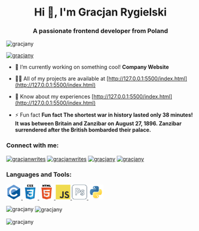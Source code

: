 <h1 align="center">Hi 👋, I'm Gracjan Rygielski</h1>
<h3 align="center">A passionate frontend developer from Poland</h3>

<p align="left"> <img src="https://komarev.com/ghpvc/?username=gracjany&label=Profile%20views&color=0e75b6&style=flat" alt="gracjany" /> </p>

<p align="left"> <a href="https://github.com/ryo-ma/github-profile-trophy"><img src="https://github-profile-trophy.vercel.app/?username=gracjany" alt="gracjany" /></a> </p>

- 🔭 I’m currently working on something cool! **Company Website**

- 👨‍💻 All of my projects are available at [http://127.0.0.1:5500/index.html](http://127.0.0.1:5500/index.html)

- 📄 Know about my experiences [http://127.0.0.1:5500/index.html](http://127.0.0.1:5500/index.html)

- ⚡ Fun fact **Fun fact The shortest war in history lasted only 38 minutes! It was between Britain and Zanzibar on August 27, 1896. Zanzibar surrendered after the British bombarded their palace.**

<h3 align="left">Connect with me:</h3>
<p align="left">
<a href="https://twitter.com/gracjanwrites" target="blank"><img align="center" src="https://raw.githubusercontent.com/rahuldkjain/github-profile-readme-generator/master/src/images/icons/Social/twitter.svg" alt="gracjanwrites" height="30" width="40" /></a>
<a href="https://linkedin.com/in/gracjanwrites" target="blank"><img align="center" src="https://raw.githubusercontent.com/rahuldkjain/github-profile-readme-generator/master/src/images/icons/Social/linked-in-alt.svg" alt="gracjanwrites" height="30" width="40" /></a>
<a href="https://instagram.com/gracjany" target="blank"><img align="center" src="https://raw.githubusercontent.com/rahuldkjain/github-profile-readme-generator/master/src/images/icons/Social/instagram.svg" alt="gracjany" height="30" width="40" /></a>
<a href="https://discord.gg/gracjany" target="blank"><img align="center" src="https://raw.githubusercontent.com/rahuldkjain/github-profile-readme-generator/master/src/images/icons/Social/discord.svg" alt="gracjany" height="30" width="40" /></a>
</p>

<h3 align="left">Languages and Tools:</h3>
<p align="left"> <a href="https://www.cprogramming.com/" target="_blank" rel="noreferrer"> <img src="https://raw.githubusercontent.com/devicons/devicon/master/icons/c/c-original.svg" alt="c" width="40" height="40"/> </a> <a href="https://www.w3schools.com/css/" target="_blank" rel="noreferrer"> <img src="https://raw.githubusercontent.com/devicons/devicon/master/icons/css3/css3-original-wordmark.svg" alt="css3" width="40" height="40"/> </a> <a href="https://www.w3.org/html/" target="_blank" rel="noreferrer"> <img src="https://raw.githubusercontent.com/devicons/devicon/master/icons/html5/html5-original-wordmark.svg" alt="html5" width="40" height="40"/> </a> <a href="https://developer.mozilla.org/en-US/docs/Web/JavaScript" target="_blank" rel="noreferrer"> <img src="https://raw.githubusercontent.com/devicons/devicon/master/icons/javascript/javascript-original.svg" alt="javascript" width="40" height="40"/> </a> <a href="https://www.photoshop.com/en" target="_blank" rel="noreferrer"> <img src="https://raw.githubusercontent.com/devicons/devicon/master/icons/photoshop/photoshop-line.svg" alt="photoshop" width="40" height="40"/> </a> <a href="https://www.python.org" target="_blank" rel="noreferrer"> <img src="https://raw.githubusercontent.com/devicons/devicon/master/icons/python/python-original.svg" alt="python" width="40" height="40"/> </a> </p>

<p><img align="left" src="https://github-readme-stats.vercel.app/api/top-langs?username=gracjany&show_icons=true&locale=en&layout=compact" alt="gracjany" /></p>

<p>&nbsp;<img align="center" src="https://github-readme-stats.vercel.app/api?username=gracjany&show_icons=true&locale=en" alt="gracjany" /></p>

<p><img align="center" src="https://github-readme-streak-stats.herokuapp.com/?user=gracjany&" alt="gracjany" /></p>
